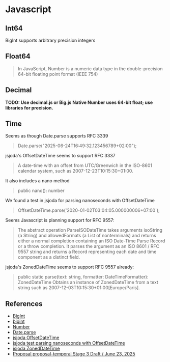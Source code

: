# Javascript

## Int64

BigInt supports arbitrary precision integers

## Float64

> In JavaScript, Number is a numeric data type in the double-precision 64-bit floating point format (IEEE 754)

## Decimal

**TODO: Use decimal.js or Big.js Native Number uses 64-bit float; use libraries for precision.**

## Time

Seems as though Date.parse supports RFC 3339

> Date.parse("2025-06-24T16:49:32.123456789+02:00");

jsjoda's OffsetDateTime seems to support RFC 3337

> A date-time with an offset from UTC/Greenwich in the ISO-8601 calendar system, such as 2007-12-23T10:15:30+01:00.

It also includes a nano method

> public nano(): number

We found a test in jsjoda for parsing nanoseconds with OffsetDateTime

> OffsetDateTime.parse('2020-01-02T03:04:05.000000006+07:00');

Seems Javascript is planning support for RFC 9557:

> The abstract operation ParseISODateTime takes arguments isoString (a String) and allowedFormats (a List of nonterminals) and returns either a normal completion containing an ISO Date-Time Parse Record or a throw completion. It parses the argument as an ISO 8601 / RFC 9557 string and returns a Record representing each date and time component as a distinct field.

jsjoda's ZonedDateTime seems to support RFC 9557 already:

> public static parse(text: string, formatter: DateTimeFormatter): ZonedDateTime Obtains an instance of ZonedDateTime from a text string such as 2007-12-03T10:15:30+01:00[Europe/Paris].

## References

* [BigInt](https://developer.mozilla.org/en-US/docs/Web/JavaScript/Reference/Global_Objects/BigInt)
* [bigint](https://developer.mozilla.org/en-US/docs/Glossary/BigInt)
* [Number](https://developer.mozilla.org/en-US/docs/Glossary/Number)
* [Date.parse](https://developer.mozilla.org/en-US/docs/Web/JavaScript/Reference/Global_Objects/Date/parse)
* [jsjoda OffsetDateTime](https://js-joda.github.io/js-joda/class/packages/core/src/OffsetDateTime.js~OffsetDateTime.html)
* [jsjoda test parsing nanoseconds with OffsetDateTime](https://github.com/js-joda/js-joda/blob/52de68e9fe4e51b2191a2d2ebfe187bee8b9fdc8/packages/core/test/OffsetDateTimeTest.js#L265)
* [jsjoda ZonedDateTime](https://js-joda.github.io/js-joda/class/packages/core/src/ZonedDateTime.js~ZonedDateTime.html)
* [Proposal proposal-temporal Stage 3 Draft / June 23, 2025](https://tc39.es/proposal-temporal/#sec-temporal-parseisodatetime)